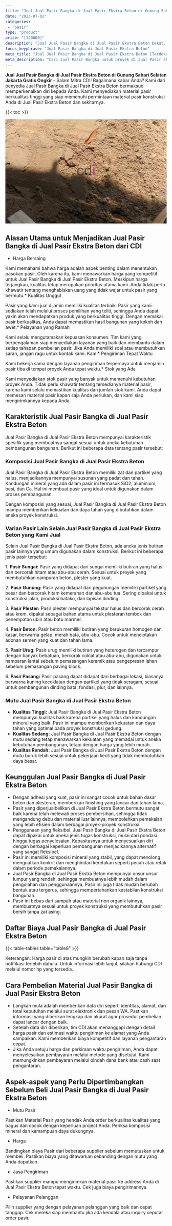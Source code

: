 ```yaml
---
title: "Jual Jual Pasir Bangka di Jual Pasir Ekstra Beton di Gunung Sahari Selatan Jakarta Gratis Ongkir"
date: "2023-07-02"
categories:
 - "pasir"
type: "product"
price: "[320000]"
description: "Jual Jual Pasir Bangka di Jual Pasir Ekstra Beton Dekat. Jual Pasir Bangka ini sering digunakan dalam proyek konstruksi sebagai material adukan yang terpilih dan halus. Hubungi kami untuk informasi lebih lanjut."
focus_keyphrase: "Jual Pasir Bangka di Jual Pasir Ekstra Beton"
meta_title: "Jual Jual Pasir Bangka di Jual Pasir Ekstra Beton [Terdekat] - CDI"
meta_description: "Cari Jual Pasir Bangka untuk proyek di Jual Pasir Ekstra Beton? Kami memiliki Jual Pasir Bangka berkualitas untuk material adukan. Segera dapatkan penawaran terbaik."
---
```


**Jual Jual Pasir Bangka di Jual Pasir Ekstra Beton di Gunung Sahari Selatan Jakarta Gratis Ongkir** - Salam Mitra CDI! Bagaimana kabar Anda? Kami dari penyedia Jual Pasir Bangka di Jual Pasir Ekstra Beton bermaksud memperkenalkan diri kepada Anda. Kami menyediakan material pasir berkualitas tinggi yang siap memenuhi permintaan material pasir konstruksi Anda di Jual Pasir Ekstra Beton dan sekitarnya.

{{< toc >}}

![Jual Jual Pasir Bangka di Jual Pasir Ekstra Beton di Gunung Sahari Selatan Jakarta Gratis Ongkir](/images/pasir/pasir-bangunan-12.jpg)

## Alasan Utama untuk Menjadikan Jual Pasir Bangka di Jual Pasir Ekstra Beton dari CDI

*   Harga Bersaing

Kami memahami bahwa harga adalah aspek penting dalam menentukan pasokan pasir. Oleh karena itu, kami menawarkan harga yang kompetitif untuk Jual Pasir Bangka di Jual Pasir Ekstra Beton. Meskipun harga terjangkau, kualitas tetap merupakan prioritas utama kami. Anda tidak perlu khawatir tentang menghabiskan uang yang tidak wajar untuk pasir yang bermutu.*   Kualitas Unggul

Pasir yang kami jual dijamin memiliki kualitas terbaik. Pasir yang kami sediakan telah melalui proses pemilihan yang teliti, sehingga Anda dapat yakin akan mendapatkan produk yang berkualitas tinggi. Dengan memakai pasir berkualitas, Anda dapat memastikan hasil bangunan yang kokoh dan awet.*   Pelayanan yang Ramah

Kami selalu mengutamakan kepuasan konsumen. Tim kami yang berpengalaman siap menyediakan layanan yang baik dan membantu dalam setiap tahapan pembelian pasir. Jika Anda memiliki soal atau membutuhkan saran, jangan ragu untuk kontak kami. Kami*   Pengiriman Tepat Waktu

Kami bekerja sama dengan layanan pengiriman terpercaya untuk menjamin pasir tiba di tempat proyek Anda tepat waktu.*   Stok yang Ada

Kami menyediakan stok pasir yang banyak untuk memenuhi kebutuhan proyek Anda. Tidak perlu khawatir tentang tersedianya material pasir, karena kami selalu memastikan kualitas dan jumlah stok kami. Anda dapat memesan material pasir kapan saja Anda perlukan, dan kami siap mengirimkannya kepada Anda. 

## Karakteristik Jual Pasir Bangka di Jual Pasir Ekstra Beton

Jual Pasir Bangka di Jual Pasir Ekstra Beton mempunyai karakteristik spesifik yang membuatnya sangat sesuai untuk aneka kebutuhan pembangunan bangunan. Berikut ini beberapa data tentang pasir tersebut:

### Komposisi Jual Pasir Bangka di Jual Pasir Ekstra Beton

Jual Pasir Bangka di Jual Pasir Ekstra Beton memiliki zat dan partikel yang halus, menjadikannya mempunyai susunan yang padat dan tahan. Kandungan mineral yang ada dalam pasir ini termasuk SiO2, aluminium, besi, dan Ca. Hal ini membuat pasir yang ideal untuk digunakan dalam proses pembangunan.

Dengan komposisi yang sesuai, Jual Pasir Bangka di Jual Pasir Ekstra Beton mampu memberikan kekuatan dan daya tahan yang dibutuhkan dalam aneka proyek konstruksi.

### Varian Pasir Lain Selain Jual Pasir Bangka di Jual Pasir Ekstra Beton yang Kami Jual

Selain Jual Pasir Bangka di Jual Pasir Ekstra Beton, ada aneka jenis butiran pasir lainnya yang umum digunakan dalam konstruksi. Berikut ini beberapa jenis pasir tersebut:

1\.  **Pasir Sungai:** Pasir yang didapat dari sungai memiliki butiran yang halus dan bercorak hitam atau abu-abu cerah. Sesuai untuk proyek yang membutuhkan campuran beton, plester yang kuat.

2\.  **Pasir Gunung:** Pasir yang didapat dari pegunungan memiliki partikel yang besar dan bercorak hitam kemerahan dan abu-abu tua. Sering dipakai untuk konstruksi jalan, produksi batako, dan lapisan dinding.

3\.  **Pasir Plester:** Pasir plester mempunyai tekstur halus dan bercorak cerah atau krem, dipakai sebagai bahan utama untuk plesteran tembok dan penempatan ubin atau batu marmer.

4\.  **Pasir Beton:** Pasir beton memiliki butiran yang berukuran homogen dan kasar, berwarna gelap, merah bata, abu-abu. Cocok untuk menciptakan adonan semen yang kuat dan tahan lama.

5\.  **Pasir Urug:** Pasir urug memiliki butiran yang heterogen dan tercampur dengan banyak bebatuan, bercorak coklat atau abu-abu, digunakan untuk hamparan lantai sebelum pemasangan keramik atau pengepresan lahan sebelum pemasangan paving block.

6\.  **Pasir Pasang:** Pasir pasang dapat didapat dari berbagai lokasi, biasanya berwarna kuning kecoklatan dengan partikel yang tidak seragam, sesuai untuk pembangunan dinding bata, fondasi, plur, dan lainnya.

### Mutu Jual Pasir Bangka di Jual Pasir Ekstra Beton

*   **Kualitas Tinggi:** Jual Pasir Bangka di Jual Pasir Ekstra Beton mempunyai kualitas baik karena partikel yang halus dan kandungan mineral yang baik. Pasir ini mampu memberikan kekuatan dan daya tahan yang optimal pada proyek konstruksi gedung.
*   **Kualitas Sedang:** Jual Pasir Bangka di Jual Pasir Ekstra Beton dengan mutu sedang tetap menawarkan kekuatan yang memadai untuk aneka kebutuhan pembangunan, tetapi dengan harga yang lebih murah.
*   **Kualitas Rendah:** Jual Pasir Bangka di Jual Pasir Ekstra Beton dengan mutu buruk lebih sesuai untuk pekerjaan kecil yang tidak membutuhkan daya besar.

## Keunggulan Jual Pasir Bangka di Jual Pasir Ekstra Beton

*   Dengan adhesi yang kuat, pasir ini sangat cocok untuk bahan dasar beton dan plesteran, memberikan finishing yang lancar dan tahan lama.
*   Pasir yang diperjualbelikan di Jual Pasir Ekstra Beton bermutu sangat baik karena telah melewati proses pembersihan, sehingga tidak mengandung debu dan material luar lainnya, membolehkan pemakaian yang lebih efisien dalam berbagai proyek-proyek konstruksi.
*   Penggunaan yang fleksibel. Jual Pasir Bangka di Jual Pasir Ekstra Beton dapat dipakai untuk aneka jenis tugas konstruksi, mulai dari pondasi hingga tugas penyelesaian. Kapasitasnya untuk menyesuaikan diri dengan berbagai keperluan pembangunan menjadikannya alternatif yang sangat fleksibel.
*   Pasir ini memiliki komposisi mineral yang stabil, yang dapat menolong menguatkan konkrit dan menghindari keretakan seperti pecah atau retak dalam periode pemakaiannya.
*   Jual Pasir Bangka di Jual Pasir Ekstra Beton mempunyai unsur unsur lumpur yang rendah, sehingga membuatnya lebih mudah dalam pengolahan dan penggunaannya. Pasir ini juga tidak mudah berubah bentuk atau tergerus, sehingga mempertahankan kestabilan konstruksi bangunan.
*   Pasir ini bebas dari sampah atau material non organik lainnya, membuatnya sesuai untuk proyek konstruksi yang membutuhkan pasir bersih tanpa zat asing.

## Daftar Biaya Jual Pasir Bangka di Jual Pasir Ekstra Beton

{{< table-tables table="table8" >}}

Keterangan: Harga pasir di atas mungkin berubah kapan saja tanpa notifikasi terlebih dahulu. Untuk informasi lebih lanjut, silakan hubungi CDI melalui nomor hp yang tersedia.

## Cara Pembelian Material Jual Pasir Bangka di Jual Pasir Ekstra Beton

*   Langkah mula adalah memberikan data diri seperti identitas, alamat, dan total kebutuhan melalui surat elektronik dan pesan WA. Pastikan informasi yang diberikan lengkap dan akurat agar prosedur pembelian dapat lancar dengan baik.
*   Setelah data diri diberikan, tim CDI akan menanggapi dengan detail harga pasir dan estimasi waktu pengiriman ke alamat yang Anda sampaikan. Kami memberikan biaya kompetitif dan layanan pengantaran cepat.
*   Jika Anda setuju harga dan perkiraan waktu pengiriman, Anda dapat menyelesaikan pembayaran melalui metode yang disetujui. Kami memungkinkan pembayaran melalui pindah dana bank atau cash saat pengantaran.

## Aspek-aspek yang Perlu Dipertimbangkan Sebelum Beli Jual Pasir Bangka di Jual Pasir Ekstra Beton

*   Mutu Pasir

Pastikan Material Pasir yang hendak Anda order berkualitas kualitas yang bagus dan cocok dengan keperluan project Anda. Periksa komposisi mineral dan kemampuan daya dukungnya.
*   Harga

Bandingkan biaya Pasir dari beberapa supplier sebelum memutuskan untuk membeli. Pastikan biaya yang ditawarkan sebanding dengan mutu yang Anda dapatkan.
*   Jasa Pengiriman

Pastikan supplier mampu mengirimkan material pasir ke address Anda di Jual Pasir Ekstra Beton tepat waktu. Cek juga biaya pengirimannya.
*   Pelayanan Pelanggan

Pilih supplier yang dengan pelayanan pelanggan yang baik dan cepat tanggap. Cek mereka siap membantu jika ada kendala atau inquiry seputar order pasir.